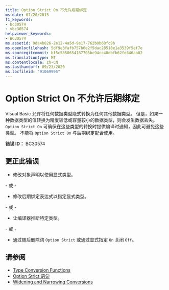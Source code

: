 ```yaml
---
title: Option Strict On 不允许后期绑定
ms.date: 07/20/2015
f1_keywords:
- bc30574
- vbc30574
helpviewer_keywords:
- BC30574
ms.assetid: 9da4b826-2e12-4a5d-9e17-762b0b68fc9b
ms.openlocfilehash: 5df9e3fafb757b6e2f5dac28518e1a3539f5ef7e
ms.sourcegitcommit: bf5c5850654187705bc94cc40ebfb62fe346ab02
ms.translationtype: MT
ms.contentlocale: zh-CN
ms.lasthandoff: 09/23/2020
ms.locfileid: "91069995"
---
```

# <a name="option-strict-on-disallows-late-binding"></a>Option Strict On 不允许后期绑定

Visual Basic 允许将任何数据类型隐式转换为任何其他数据类型。 但是，如果一种数据类型的值转换为精度较低或容量较小的数据类型，则会发生数据丢失。 `Option Strict On` 可确保在这些类型的转换时提供编译时通知，因此可避免这些类型。 不能将 `Option Strict On` 与后期绑定配合使用。  

 **错误 ID：** BC30574  
  
## <a name="to-correct-this-error"></a>更正此错误  
  
- 修改对象声明以使用显式类型。  
  
 \- 或 -  
  
- 修改后期绑定表达式以指定显式类型。  
  
 \- 或 -  
  
- 让编译器推断特定类型。  
  
 \- 或 -  
  
- 通过随后删除词 `Option Strict` 或通过显式指定 `On` 关闭 `Off`。  
  
## <a name="see-also"></a>请参阅

- [Type Conversion Functions](../language-reference/functions/type-conversion-functions.md)
- [Option Strict 语句](../language-reference/statements/option-strict-statement.md)
- [Widening and Narrowing Conversions](../programming-guide/language-features/data-types/widening-and-narrowing-conversions.md)
